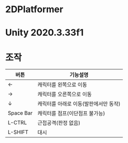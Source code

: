 # 2DPlatformer

# Unity 2020.3.33f1


# 조작
버튼|기능설명
---|---|
←|캐릭터를 왼쪽으로 이동
→|캐릭터를 오른쪽으로 이동
↓|캐릭터를 아래로 이동(발판에서만 동작)
Space Bar|캐릭터를 점프(이단점프 불가능)
L-CTRL|근접공격(판정 없음)
L-SHIFT|대시
